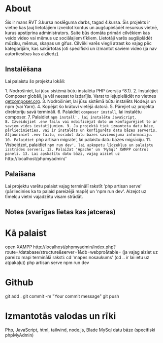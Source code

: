 # About
Šis ir mans RVT 3.kursa noslēguma darbs, tagad 4.kursa. Šis projekts ir vietne kas ļauj lietotājiem izveidot kontus un augšupielādēt resursus vietnē, kurus apstiprina administrators. Saite būs domāta primāri cilvēkiem kas veido video vai mēmus uz sociālajiem tīkliem. Lietotāji varēs augšiplādēt mūziku, mēmus, skaņas un gifus. Cilvēki varēs viegli atrast ko vajag pēc kategorijām, kas sakārtotas ļoti specifiski un izmantot saviem video (ja nav autortiesības kas aizliedz).

## Instalēšana

Lai palaistu šo projektu lokāli:

1. Nodrošiniet, lai jūsu sistēmā būtu instalēta PHP (versija ^8.1).
2. Instalējiet Composer globāli, ja vēl neesat to izdarījis. Varat to lejupielādēt no vietnes [getcomposer.org](https://getcomposer.org/).
3. Nodrošiniet, lai jūsu sistēmā būtu instalēts Node.js un npm (vai Yarn).
4. Kopējat šo krātuvi vietējā datorā.
5. Pārejiet uz projekta direktoriju savā terminālī.
6. Palaidiet `composer install`, lai instalētu composer.
7. Palaidiet `npm install', lai instalētu JavaScript.
8. Izveidojiet .env failu vai mdoificējat doto un konfigurējiet to ar saviem vides iestatījumiem.
9. Ja projektā tiek izmantota datu bāze, pārliecinieties, vai ir instalēts un konfigurēts datu bāzes serveris. Atjauniniet .env failu, norādot datu bāzes savienojuma informāciju.
10. Palaidiet `php artisan migrate', lai palaistu datu bāzes migrāciju.
11. Visbeidzot, palaidiet `npm run dev', lai apkopotu līdzekļus un palaistu izstrādes serveri.
12. Palaižat 'Apache' un 'MySql' XAMPP control panelī.
13. Lai apskatītu datu bāzi, vajag aiziet uz `http://localhost/phpmyadmin/'

## Palaišana

Lai projektu varētu palaist vajag terminālī rakstīt 'php artisan serve' (pārliecinies ka to palaid pareizējā mapē) un 'npm run dev'. Aizejot uz tīmekļu vietni vajadzētu visam strādāt.


## Notes (svarīgas lietas kas jatceras)

# Kā palaist
open XAMPP
http://localhost/phpmyadmin/index.php?route=/database/structure&server=1&db=webpro&table=
(ja vajag aiziet uz pareizo mapi terminālā raksti: cd 'mapes nosaukums' (cd .. ir lai ietu uz atpakaļu))
php artisan serve
npm run dev

# Github
git add .
git commit -m "Your commit message"
git push

# Izmantotās valodas un rīki
Php, JavaScript, html, tailwind, node.js, Blade
MySql datu bāze (specifiski phpMyAdmin)
